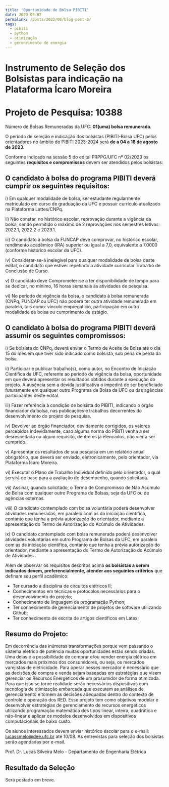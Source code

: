 ```yaml
---
title: 'Oportunidade de Bolsa PIBITI'
date: 2023-08-07
permalink: /posts/2023/08/blog-post-2/
tags:
  - pibiti
  - python
  - otimização
  - gerencimento de energia
---
```


# Instrumento de Seleção dos Bolsistas para indicação na Plataforma Ícaro Moreira

# Projeto de Pesquisa: 10388

Número de Bolsas Remuneradas da UFC: **01(uma) bolsa remunerada**.

O período de seleção e indicação dos bolsistas (PIBITI-Bolsa UFC) pelos orientadores no âmbito do PIBITI 2023-2024 será **de a 04 a 16 de agosto de 2023**.

Conforme indicado na sessão 5 do edital PRPPG/UFC nº 02/2023 os seguintes **requisitos e compromissos** devem ser atendidos pelos bolsistas:

## O candidato à bolsa do programa PIBITI deverá cumprir os seguintes requisitos:

i) Em qualquer modalidade de bolsa, ser estudante regularmente matriculado em curso de graduação da UFC e possuir currículo atualizado na Plataforma Lattes/CNPq.

ii) Não constar, no histórico escolar, reprovação durante a vigência da bolsa, sendo permitido o máximo de 2 reprovações nos semestres letivos: 2022.1, 2022.2 e 2023.1.

iii) O candidato à bolsa da FUNCAP deve comprovar, no histórico escolar, rendimento acadêmico (IRA) superior ou igual a 7,0, equivalente a 7.0000 (conforme histórico escolar da UFC).

iv) Considerar-se-á inelegível para qualquer modalidade de bolsa deste edital, o candidato que estiver repetindo a atividade curricular Trabalho de Conclusão de Curso.

v) O candidato deve Comprometer-se a ter disponibilidade de tempo para se dedicar, no mínimo, 16 horas semanais às atividades de pesquisa.

vi) No período de vigência da bolsa, o candidato à bolsa remunerada (CNPq, FUNCAP ou UFC) não poderá ter outra atividade remunerada em paralelo, tais como: vínculo empregatício, participação em outra modalidade de bolsa ou cumprimento de estágio.

## O candidato à bolsa do programa PIBITI deverá assumir os seguintes compromissos:

i) Se bolsista do CNPq, deverá enviar o Termo de Aceite de Bolsa até o dia 15 do mês em que tiver sido indicado como bolsista, sob pena de perda da bolsa.

ii) Participar e publicar trabalho(s), como autor, no Encontro de Iniciação Científica da UFC, referente ao período de vigência da bolsa, oportunidade em que deverá apresentar os resultados obtidos durante a execução do projeto. A ausência sem a devida justificativa o impedirá de ser beneficiado futuramente em qualquer outro Programa de Bolsa da UFC ou das agências participantes deste edital.

iii) Fazer referência à condição de bolsista do PIBITI, indicando o órgão financiador da bolsa, nas publicações e trabalhos decorrentes do desenvolvimento do projeto de pesquisa.

iv) Devolver ao órgão financiador, devidamente corrigidos, os valores percebidos indevidamente, caso alguma norma do PIBITI venha a ser desrespeitada ou algum requisito, dentre os já elencados, não vier a ser cumprido.

v) Apresentar os resultados de sua pesquisa em um relatório anual obrigatório, que deverá ser enviado, eletronicamente, pelo orientador, via Plataforma Ícaro Moreira.

vi) Executar o Plano de Trabalho Individual definido pelo orientador, o qual servirá de base para a avaliação de desempenho, quando solicitada.

vii) Assinar, quando solicitado, o Termo de Compromisso de Não Acúmulo de Bolsa com qualquer outro Programa de Bolsas, seja da UFC ou de agências externas.

viii) O candidato contemplado com bolsa voluntária poderá desenvolver atividades remuneradas, em paralelo com as da iniciação científica, contanto que tenha a prévia autorização do orientador, mediante a apresentação do Termo de Autorização do Acúmulo de Atividades.

ix) O candidato contemplado com bolsa remunerada poderá desenvolver atividades voluntárias em outro Programa de Bolsas da UFC, em paralelo com as da iniciação científica, contanto que tenha a prévia autorização do orientador, mediante a apresentação do Termo de Autorização do Acúmulo de Atividades.

Além de observar os requisitos descritos acima **os bolsistas a serem indicados devem, preferencialmente, atender aos seguintes critérios** que definam seu perfil acadêmico:

- Ter cursado a disciplina de circuitos elétricos II;
- Conhecimentos em técnicas e protocolos necessários para o desenvolvimento do projeto;
- Conhecimento de linguagem de programação Python;
- Ter conhecimento de gerenciamento de projetos de software utilizando Github;
- Ter conhecimento de escrita de artigos científicos em Latex;


## Resumo do Projeto:

Em decorrência das inúmeras transformações porque vem passando o sistema elétrico de potência muitas oportunidades estão sendo criadas. Uma delas é a possibilidade de comprar e/ou vender energia elétrica em mercados mais próximos dos consumidores, ou seja, os mercados varejistas de eletricidade. Para operar nesses mercador é necessário que as decisões de compra e venda sejam baseadas em estratégias que visem gerenciar os Recursos Energéticos de um prosumidor de forma otimizada. Para que isso se torne realidade serão necessários dispositivos com tecnologia de otimização embarcada que executem as análises de gerenciamento e tomem as decisões adequadas dentro do contexto de controle e operação dos RED. Esse projeto tem como objetivos modelar e desenvolver estratégias de gerenciamento de recursos energéticos utilizando programação matemática dos tipos linear, inteira, quadrática e não-linear e aplicar os modelos desenvolvidos em dispositivos computacionais de baixo custo.

Os alunos interessados devem enviar histórico escolar para o e-mail: lucassmelo@dee.ufc.br até 10/08. As entrevistas para seleção dos bolsistas serão agendadas por e-mail.

Prof. Dr. Lucas Silveira Melo - Departamento de Engenharia Elétrica


## Resultado da Seleção

Será postado em breve.
